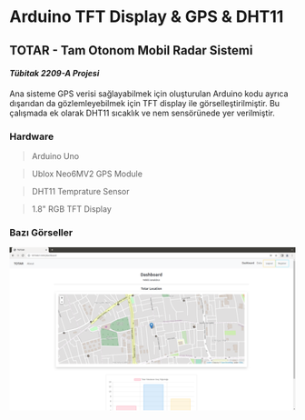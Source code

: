 
# Arduino TFT Display & GPS & DHT11

## TOTAR - Tam Otonom Mobil Radar Sistemi

#### _Tübitak 2209-A Projesi_

Ana sisteme GPS verisi sağlayabilmek için oluşturulan Arduino kodu ayrıca dışarıdan da gözlemleyebilmek için TFT display ile görselleştirilmiştir. Bu çalışmada ek olarak DHT11 sıcaklık ve nem sensörünede yer verilmiştir.  


### Hardware

> Arduino Uno

> Ublox Neo6MV2 GPS Module

> DHT11 Temprature Sensor

> 1.8" RGB TFT Display  


### Bazı Görseller
![Display](https://github.com/ismaildrcn/totar/blob/master/images/dashboard.png)